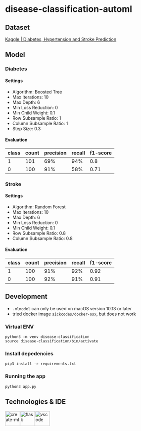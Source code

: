# disease-classification-automl

## Dataset

[Kaggle | Diabetes, Hypertension and Stroke Prediction](https://www.kaggle.com/datasets/prosperchuks/health-dataset)

## Model

### Diabetes

#### Settings

- Algorithm: Boosted Tree
- Max Iterations: 10
- Max Depth: 6
- Min Loss Reduction: 0
- Min Child Weight: 0.1
- Row Subsample Ratio: 1
- Column Subsample Ratio: 1
- Step Size: 0.3

#### Evaluation

|class|count|precision|recall|f1-score|
|---|---|---|---|---|
|1|101|69%|94%|0.8|
|0|100|91%|58%|0.71|

### Stroke

#### Settings

- Algorithm: Random Forest
- Max Iterations: 10
- Max Depth: 6
- Min Loss Reduction: 0
- Min Child Weight: 0.1
- Row Subsample Ratio: 0.8
- Column Subsample Ratio: 0.8

#### Evaluation

|class|count|precision|recall|f1-score|
|---|---|---|---|---|
|1|100|91%|92%|0.92|
|0|100|92%|91%|0.91|

## Development

- `.mlmodel` can only be used on macOS version 10.13 or later
- tried docker image `sickcodes/docker-osx`, but does not work

### Virtual ENV
```
python3 -m venv disease-classification
source disease-classification/bin/activate
```

### Install depedencies
```
pip3 install -r requirements.txt
```

### Running the app
```
python3 app.py
```

## Technologies & IDE

<div>
  <img style="float: left" src="https://developer.apple.com/assets/elements/icons/create-ml-framework/create-ml-framework-96x96_2x.png" height="48" alt="create-ml"> &nbsp;
  <img style="float: left" src="https://upload.wikimedia.org/wikipedia/commons/3/3c/Flask_logo.svg" height="48" alt="flask"> &nbsp;
  <img style="float: left" src="https://code.visualstudio.com/assets/updates/1_35/logo-stable.png" height="48" alt="vscode">
</div>